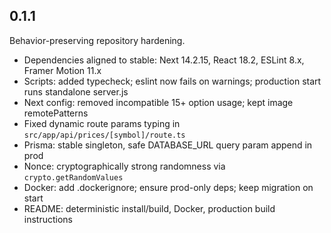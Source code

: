 ## 0.1.1

Behavior-preserving repository hardening.

- Dependencies aligned to stable: Next 14.2.15, React 18.2, ESLint 8.x, Framer Motion 11.x
- Scripts: added typecheck; eslint now fails on warnings; production start runs standalone server.js
- Next config: removed incompatible 15+ option usage; kept image remotePatterns
- Fixed dynamic route params typing in `src/app/api/prices/[symbol]/route.ts`
- Prisma: stable singleton, safe DATABASE_URL query param append in prod
- Nonce: cryptographically strong randomness via `crypto.getRandomValues`
- Docker: add .dockerignore; ensure prod-only deps; keep migration on start
- README: deterministic install/build, Docker, production build instructions

